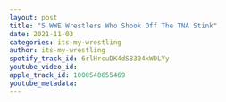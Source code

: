 ```yaml
---
layout: post
title: "5 WWE Wrestlers Who Shook Off The TNA Stink"
date: 2021-11-03
categories: its-my-wrestling
author: its-my-wrestling
spotify_track_id: 6rlHrcuDK4dS8304xWDLYy
youtube_video_id: 
apple_track_id: 1000540655469
youtube_metadata: 
---
```


